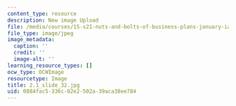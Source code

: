 ```yaml
---
content_type: resource
description: New image Upload
file: /media/courses/15-s21-nuts-and-bolts-of-business-plans-january-iap-2014/0884fac5336c02e2502a39aca38ee784_2.1_slide_32.jpg
file_type: image/jpeg
image_metadata:
  caption: ''
  credit: ''
  image-alt: ''
learning_resource_types: []
ocw_type: OCWImage
resourcetype: Image
title: 2.1_slide_32.jpg
uid: 0884fac5-336c-02e2-502a-39aca38ee784
---
```

